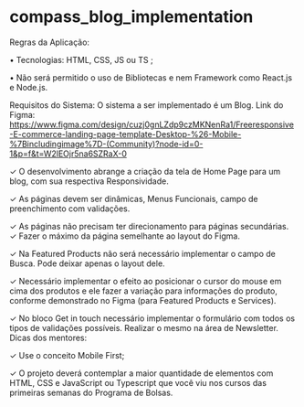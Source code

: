 # compass_blog_implementation

Regras da Aplicação:

• Tecnologias: HTML, CSS, JS ou TS ;

• Não será permitido o uso de Bibliotecas e nem Framework como React.js e Node.js.

Requisitos do Sistema: 
O sistema a ser implementado é um Blog.  Link do Figma: https://www.figma.com/design/cuzj0gnLZdp9czMKNenRa1/Freeresponsive-E-commerce-landing-page-template-Desktop-%26-Mobile-%7Bincludingimage%7D-(Community)?node-id=0-1&p=f&t=W2lEOjr5na6SZRaX-0  

✓ O desenvolvimento abrange a criação da tela de Home Page para um blog, com 
sua respectiva Responsividade. 

✓ As páginas devem ser dinâmicas, Menus Funcionais, campo de preenchimento 
com validações. 

✓ As páginas não precisam ter direcionamento para páginas secundárias. 
✓ Fazer o máximo da página semelhante ao layout do Figma. 

✓ Na Featured Products não será necessário implementar o campo de Busca. 
Pode deixar apenas o layout dele. 

✓ Necessário implementar o efeito ao posicionar o cursor do mouse em cima dos 
produtos e ele fazer a variação para informações do produto, conforme 
demonstrado no Figma (para Featured Products e Services). 

✓ No bloco Get in touch necessário implementar o formulário com todos os tipos 
de validações possíveis. Realizar o mesmo na área de Newsletter.  
Dicas dos mentores: 

✓ Use o conceito Mobile First; 

✓ O projeto deverá contemplar a maior quantidade de elementos com HTML, CSS 
e JavaScript ou Typescript que você viu nos cursos das primeiras semanas do 
Programa de Bolsas.
